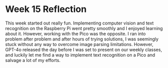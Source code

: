 # Week 15 Reflection

This week started out really fun. Implementing computer vision and text recognition on the Raspberry Pi went pretty smoothly and I enjoyed learning about it. However, working with the Pico was the opposite. I ran into problem after problem and after hours of trying solutions, I was seemingly stuck without any way to overcome image parsing limitations. However, GPT-4o released the day before I was set to present on our weekly classes, and luckily let me find a way to implement text recognition on a Pico and salvage a lot of my efforts.